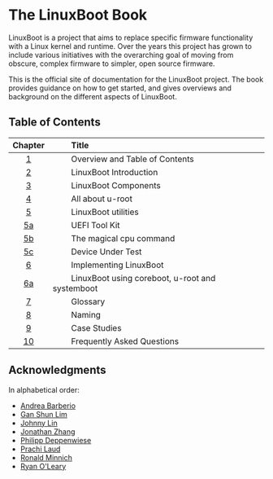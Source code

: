 # The LinuxBoot Book

LinuxBoot is a project that aims to replace specific firmware functionality with
a Linux kernel and runtime. Over the years this project has grown to include 
various initiatives with the overarching goal of moving from obscure, complex 
firmware to simpler, open source firmware. 

This is the official site of documentation for the LinuxBoot project. The book 
provides guidance on how to get started, and gives overviews and 
background on the different aspects of LinuxBoot.

## Table of Contents

|Chapter|&emsp; &emsp;Title|
|:-----:|:--------------|
| [1](README.md)|&emsp; &emsp;Overview and Table of Contents|
| [2](intro/README.md)|&emsp; &emsp;LinuxBoot Introduction|
| [3](components/README.md)|&emsp; &emsp;LinuxBoot Components|
| [4](u-root/README.md)|&emsp; &emsp;All about u-root|
| [5](utilities/README.md)|&emsp; &emsp;LinuxBoot utilities|
| [5a](UEFI_Tool_Kit/README.md)|&emsp; &emsp;UEFI Tool Kit|
| [5b](cpu/README.md)|&emsp; &emsp;The magical cpu command|
| [5c](dut/README.md)|&emsp; &emsp;Device Under Test|
| [6](implementation/README.md)|&emsp; &emsp;Implementing LinuxBoot|
| [6a](coreboot.u-root.systemboot/README.md)|&emsp; &emsp;LinuxBoot using coreboot, u-root and systemboot|
| [7](glossary/README.md)|&emsp; &emsp;Glossary|
| [8](naming/README.md) |&emsp; &emsp;Naming|
| [9](case_studies/README.md)|&emsp; &emsp;Case Studies|
| [10](faq/README.md)|&emsp; &emsp;Frequently Asked Questions|

## Acknowledgments

In alphabetical order:

* [Andrea Barberio](https://github.com/insomniacslk)
* [Gan Shun Lim](https://github.com/ganshun)
* [Johnny Lin](https://github.com/johnnylinwiwynn)
* [Jonathan Zhang](https://github.com/jonzhang-fb)
* [Philipp Deppenwiese](https://github.com/zaolin)
* [Prachi Laud](https://github.com/pallaud)
* [Ronald Minnich](https://github.com/rminnich)
* [Ryan O'Leary](https://github.com/rjoleary)
